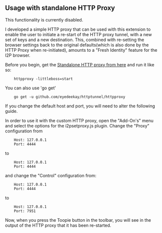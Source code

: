 Usage with standalone HTTP Proxy
--------------------------------

This functionality is currently disabled.

I developed a simple HTTP proxy that can be used with this extension to enable the
user to initiate a re-start of the HTTP proxy tunnel, with a new set of keys and a
new destination. This, combined with re-setting the browser settings back to the
original defaults(which is also done by the HTTP Proxy when re-initiated), amounts
to a "Fresh Identity" feature for the I2P browser.

Before you begin, get the [Standalone HTTP proxy from here](http://github.com/eyedeekay/httptunnel)
and run it like so:

        httpproxy -littleboss=start

You can also use 'go get'

        go get -u github.com/eyedeekay/httptunnel/httpproxy

If you change the default host and port, you will need to alter the following guide.

In order to use it with the custom HTTP proxy, open the "Add-On's" menu and select
the options for the i2psetproxy.js plugin. Change the "Proxy" configuration from

        Host: 127.0.0.1
        Port: 4444

to

        Host: 127.0.0.1
        Port: 4444

and change the "Control" configuration from:

        Host: 127.0.0.1
        Port: 4444

to

        Host: 127.0.0.1
        Port: 7951

Now, when you press the Toopie button in the toolbar, you will see in the output
of the HTTP proxy that it has been re-started.
